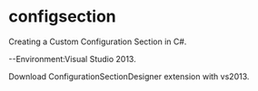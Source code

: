 # configsection
Creating a Custom Configuration Section in C#.

--Environment:Visual Studio 2013.

Download ConfigurationSectionDesigner extension with vs2013. 

  <configSections>
    <section name="email" type="ConfigSection.Email, ConfigSection"/>
  </configSections>
